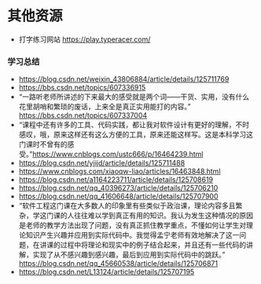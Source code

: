 # 其他资源

* 打字练习网站 https://play.typeracer.com/


### 学习总结

* https://blog.csdn.net/weixin_43806884/article/details/125711769
* https://bbs.csdn.net/topics/607336915
* “一路听老师所讲述的下来最大的感受就是两个词——干货、实用，没有什么花里胡哨和繁琐的废话，上来全是真正实用能打的内容。” https://bbs.csdn.net/topics/607337004
* “课程中还有许多的工具、代码实践，都让我对软件设计有更好的理解，不时感叹，哦，原来这样还有这么方便的工具，原来还能这样写。这是本科学习这门课时不曾有的感受。”https://www.cnblogs.com/ustc666/p/16464239.html
* https://blog.csdn.net/yjijd/article/details/125711488
* https://www.cnblogs.com/xiaoqw-liao/articles/16463848.html
* https://blog.csdn.net/a1164223711/article/details/125708619
* https://blog.csdn.net/qq_40396273/article/details/125706210
* https://blog.csdn.net/qq_41606648/article/details/125707900
* “软件工程这门课在大多数人的印象里有些类似于政治课，理论内容多且繁杂，学这门课的人往往难以学到真正有用的知识。我认为发生这种情况的原因是老师的教学方法出现了问题，没有真正抓住教学重点，不懂如何让学生对理论知识产生兴趣并应用到实际代码中。我觉得孟宁老师有效地解决了这一问题，在讲课的过程中将理论和现实中的例子结合起来，并且还有一些代码的讲解，实现了从不感兴趣到感兴趣，最后到应用到实际代码中的跳跃。” https://blog.csdn.net/qq_45660538/article/details/125706871
* https://blog.csdn.net/L13124/article/details/125707195